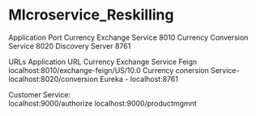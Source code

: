 # MIcroservice_Reskilling

Application	Port
Currency Exchange Service	    8010
Currency Conversion Service	  8020
Discovery Server	            8761



URLs
Application	URL
Currency Exchange Service Feign	localhost:8010/exchange-feign/US/10.0
Currency conersion Service-	    localhost:8020/conversion
Eureka	-                       localhost:8761

Customer Service:  
localhost:9000/authorize
localhost:9000/productmgmnt
